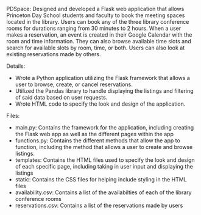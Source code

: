 PDSpace: Designed and developed a Flask web application that allows Princeton Day School students and faculty to book the meeting spaces located in the library. Users can book any of the three library conference rooms for durations ranging from 30 minutes to 2 hours. When a user makes a reservation, an event is created in their Google Calendar with the room and time information. They can also browse available time slots and search for available slots by room, time, or both. Users can also look at existing reservations made by others.

Details:
- Wrote a Python application utilizing the Flask framework that allows a user to browse, create, or cancel reservations.
- Utilized the Pandas library to handle displaying the listings and filtering of said data based on user requests.
- Wrote HTML code to specify the look and design of the application.

Files:
- main.py: Contains the framework for the application, including creating the Flask web app as well as the different pages within the app
- functions.py: Contains the different methods that allow the app to function, including the method that allows a user to create and browse listings.
- templates: Contains the HTML files used to specify the look and design of each specific page, including taking in user input and displaying the listings
- static: Contains the CSS files for helping include styling in the HTML files
- availability.csv: Contains a list of the availabilties of each of the library conference rooms
- reservations.csv: Contains a list of the reservations made by users

